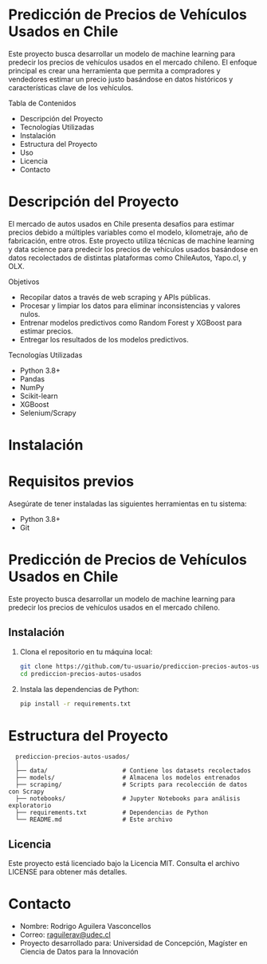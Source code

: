 # Predicción de Precios de Vehículos Usados en Chile
Este proyecto busca desarrollar un modelo de machine learning para predecir los precios de vehículos usados en el mercado chileno. El enfoque principal es crear una herramienta que permita a compradores y vendedores estimar un precio justo basándose en datos históricos y características clave de los vehículos.

Tabla de Contenidos
- Descripción del Proyecto
- Tecnologías Utilizadas
- Instalación
- Estructura del Proyecto
- Uso
- Licencia
- Contacto


# Descripción del Proyecto
El mercado de autos usados en Chile presenta desafíos para estimar precios debido a múltiples variables como el modelo, kilometraje, año de fabricación, entre otros. Este proyecto utiliza técnicas de machine learning y data science para predecir los precios de vehículos usados basándose en datos recolectados de distintas plataformas como ChileAutos, Yapo.cl, y OLX.

Objetivos
- Recopilar datos a través de web scraping y APIs públicas.
- Procesar y limpiar los datos para eliminar inconsistencias y valores nulos.
- Entrenar modelos predictivos como Random Forest y XGBoost para estimar precios.
- Entregar los resultados de los modelos predictivos.

Tecnologías Utilizadas
- Python 3.8+
- Pandas
- NumPy
- Scikit-learn
- XGBoost
- Selenium/Scrapy

# Instalación
# Requisitos previos
Asegúrate de tener instaladas las siguientes herramientas en tu sistema:
- Python 3.8+
- Git

# Predicción de Precios de Vehículos Usados en Chile

Este proyecto busca desarrollar un modelo de machine learning para predecir los precios de vehículos usados en el mercado chileno. 

## Instalación

1. Clona el repositorio en tu máquina local:

   ```bash
   git clone https://github.com/tu-usuario/prediccion-precios-autos-usados.git
   cd prediccion-precios-autos-usados

2. Instala las dependencias de Python:

     ```bash
   pip install -r requirements.txt

# Estructura del Proyecto

      prediccion-precios-autos-usados/
      │
      ├── data/                     # Contiene los datasets recolectados
      ├── models/                   # Almacena los modelos entrenados
      ├── scraping/                 # Scripts para recolección de datos con Scrapy
      ├── notebooks/                # Jupyter Notebooks para análisis exploratorio
      ├── requirements.txt          # Dependencias de Python
      └── README.md                 # Este archivo


## Licencia
Este proyecto está licenciado bajo la Licencia MIT. Consulta el archivo LICENSE para obtener más detalles.

# Contacto
- Nombre: Rodrigo Aguilera Vasconcellos
- Correo: raguilerav@udec.cl
- Proyecto desarrollado para: Universidad de Concepción, Magíster en Ciencia de Datos para la Innovación
